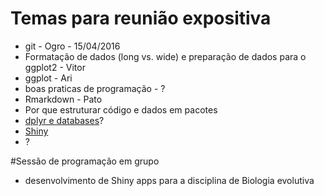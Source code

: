 # Temas para reunião expositiva

- git - Ogro - 15/04/2016
- Formatação de dados (long vs. wide) e preparação de dados para o ggplot2 - Vitor
- ggplot - Ari
- boas praticas de programação - ?
- Rmarkdown - Pato
- Por que estruturar código e dados em pacotes
- [dplyr e databases](https://cran.r-project.org/web/packages/dplyr/vignettes/databases.html)?
- [Shiny](http://shiny.rstudio.com/)
- ?

#Sessão de programação em grupo

- desenvolvimento de Shiny apps para a disciplina de Biologia evolutiva
